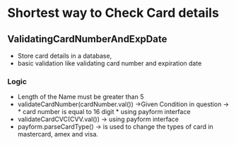 # Shortest way to Check Card details

## ValidatingCardNumberAndExpDate
* Store card details in a database, 
* basic validation like validating card number and expiration date



### Logic

* Length of the Name must be greater than 5
* validateCardNumber(cardNumber.val())  ->Given Condition in question -> * card number is equal to 16 digit * using payform interface
* validateCardCVC(CVV.val())  ->   using payform interface
* payform.parseCardType()   -> is used to change the types of card in mastercard, amex and visa.

